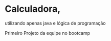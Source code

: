 # Calculadora, 

utilizando apenas java e lógica de programação 

Primeiro Projeto da equipe no bootcamp
